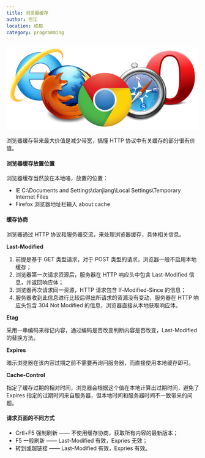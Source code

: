 ```yaml
---
title: 浏览器缓存
author: 但江
location: 成都
category: programming
---
```


![Browser](/images/browser.jpg)

浏览器缓存带来最大价值是减少带宽，搞懂 HTTP 协议中有关缓存的部分很有价值。

#### 浏览器缓存放置位置

浏览器缓存当然放在本地咯，放置的位置：

* IE C:\Documents and Settings\danjiang\Local Settings\Temporary Internet Files
* Firefox 浏览器地址栏输入 about:cache

#### 缓存协商

浏览器通过 HTTP 协议和服务器交流，来处理浏览器缓存，具体相关信息。

**Last-Modified**

1. 前提是基于 GET 类型请求，对于 POST 类型的请求，浏览器一般不启用本地缓存；
2. 浏览器第一次请求资源后，服务器在 HTTP 响应头中包含 Last-Modified 信息，并返回响应体；
3. 浏览器再次请求同一资源，HTTP 请求包含 If-Modified-Since 的信息；
4. 服务器收到此信息进行比较后得出所请求的资源没有变动，服务器在 HTTP 响应头包含 304 Not Modified 的信息，浏览器直接从本地获取响应体。

**Etag**

采用一串编码来标记内容，通过编码是否改变判断内容是否改变，Last-Modified 的替换方法。

**Expires**

暗示浏览器在该内容过期之前不需要再询问服务器，而直接使用本地缓存即可。

**Cache-Control**

指定了缓存过期的相对时间，浏览器会根据这个值在本地计算出过期时间，避免了 Expires 指定的过期时间来自服务器，但本地时间和服务器时间不一致带来的问题。

#### 请求页面的不同方式

* Crtl+F5 强制刷新 —— 不使用缓存协商，获取所有内容的最新版本；
* F5 一般刷新 —— Last-Modified 有效，Expries 无效；
* 转到或超链接 —— Last-Modified 有效，Expries 有效。
